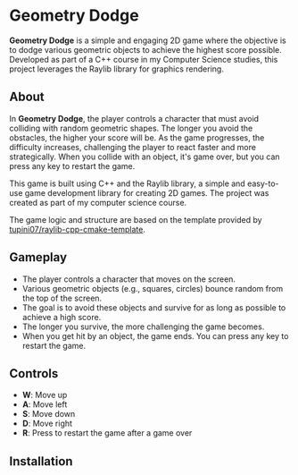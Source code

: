 # Geometry Dodge

**Geometry Dodge** is a simple and engaging 2D game where the objective is to dodge various geometric objects to achieve the highest score possible. Developed as part of a C++ course in my Computer Science studies, this project leverages the Raylib library for graphics rendering.

## About

In **Geometry Dodge**, the player controls a character that must avoid colliding with random geometric shapes. The longer you avoid the obstacles, the higher your score will be. As the game progresses, the difficulty increases, challenging the player to react faster and more strategically. When you collide with an object, it's game over, but you can press any key to restart the game.

This game is built using C++ and the Raylib library, a simple and easy-to-use game development library for creating 2D games. The project was created as part of my computer science course.

The game logic and structure are based on the template provided by [tupini07/raylib-cpp-cmake-template](https://github.com/tupini07/raylib-cpp-cmake-template/tree/main).

## Gameplay

- The player controls a character that moves on the screen.
- Various geometric objects (e.g., squares, circles) bounce random from the top of the screen.
- The goal is to avoid these objects and survive for as long as possible to achieve a high score.
- The longer you survive, the more challenging the game becomes.
- When you get hit by an object, the game ends. You can press any key to restart the game.

## Controls

- **W**: Move up
- **A**: Move left
- **S**: Move down
- **D**: Move right
- **R**: Press to restart the game after a game over

## Installation
